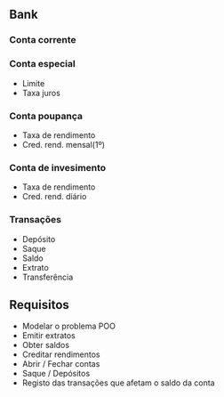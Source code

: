 ## Bank

### Conta corrente

### Conta especial
- Limite
- Taxa juros

### Conta poupança
- Taxa de rendimento
- Cred. rend. mensal(1º)

### Conta de invesimento
- Taxa de rendimento
- Cred. rend. diário

### Transações
- Depósito
- Saque
- Saldo
- Extrato
- Transferência 

## Requisitos
- Modelar o problema POO
- Emitir extratos
- Obter saldos
- Creditar rendimentos
- Abrir / Fechar contas
- Saque / Depósitos
- Registo das transações que afetam o saldo da conta  
